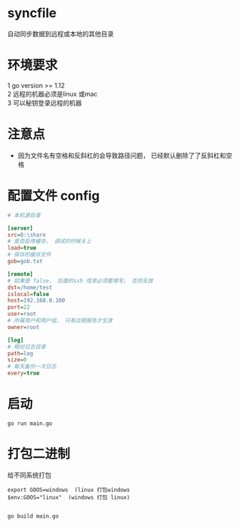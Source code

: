 # syncfile
自动同步数据到远程或本地的其他目录


# 环境要求

1 go version >= 1.12  
2 远程的机器必须是linux 或mac  
3 可以秘钥登录远程的机器  

# 注意点

- 因为文件名有空格和反斜杠的会导致路径问题， 已经默认删除了了反斜杠和空格  

# 配置文件 config
```ini
# 本机源目录

[server]
src=D:\share
# 是否启用缓存， 调试的时候关上
load=true
# 保存的缓存文件
gob=gob.txt

[remote]
# 如果是 false， 后面的ssh 信息必须要填写， 否则无效
dst=/home/test
islocal=false
host=192.168.0.100
port=22
user=root
# 所属用户和用户组， 只有远程服务才生效
owner=root

[log]
# 相对日志目录
path=log
size=0
# 每天备份一次日志
every=true
```

# 启动 
```
go run main.go
```

# 打包二进制
给不同系统打包
```
export GOOS=windows  (linux 打包windows
$env:GOOS="linux"  (windows 打包 linux)  
```
```

go build main.go
```
